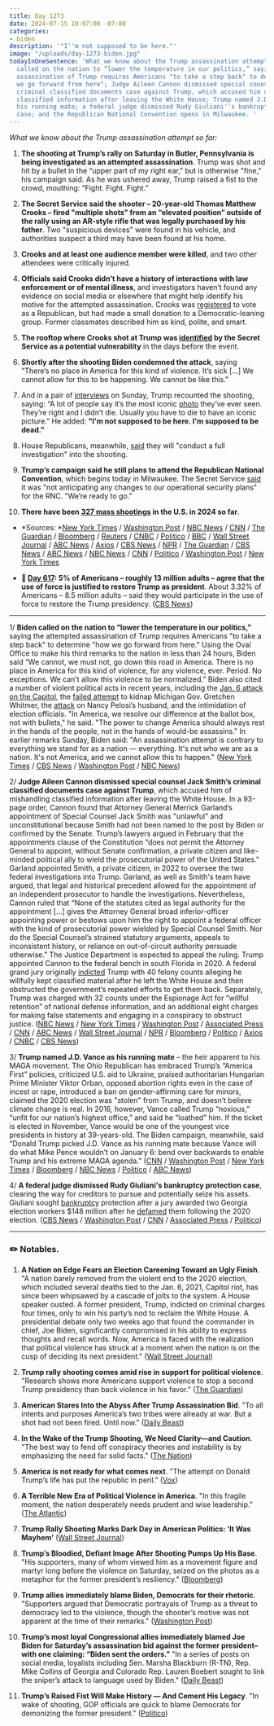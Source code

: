 ```yaml
---
title: Day 1273
date: 2024-07-15 10:07:00 -07:00
categories:
- biden
description: '"I''m not supposed to be here."'
image: "/uploads/day-1273-biden.jpg"
todayInOneSentence: 'What we know about the Trump assassination attempt so far; Biden
  called on the nation to “lower the temperature in our politics,” saying the attempted
  assassination of Trump requires Americans "to take a step back" to determine "how
  we go forward from here"; Judge Aileen Cannon dismissed special counsel Jack Smith’s
  criminal classified documents case against Trump, which accused him of mishandling
  classified information after leaving the White House; Trump named J.D. Vance as
  his running mate; a federal judge dismissed Rudy Giuliani''s bankruptcy protection
  case; and the Republican National Convention opens in Milwaukee. '
---
```


*What we know about the Trump assassination attempt so far:*

 1. **The shooting at Trump’s rally on Saturday in Butler, Pennsylvania is being investigated as an attempted assassination**. Trump was shot and hit by a bullet in the “upper part of my right ear," but is otherwise "fine," his campaign said. As he was ushered away, Trump raised a fist to the crowd, mouthing: “Fight. Fight. Fight.”

 2. **The Secret Service said the shooter – 20-year-old Thomas Matthew Crooks – fired "multiple shots" from an “elevated position” outside of the rally using an AR-style rifle that was legally purchased by his father**. Two "suspicious devices" were found in his vehicle, and authorities suspect a third may have been found at his home.

 3. **Crooks and at least one audience member were killed**, and two other attendees were critically injured.

 4. **Officials said Crooks didn’t have a history of interactions with law enforcement or of mental illness**, and investigators haven’t found any evidence on social media or elsewhere that might help identify his motive for the attempted assassination. Crooks was [registered](https://www.cnn.com/2024/07/14/us/trump-rally-gunman-thomas-crooks-invs/index.html)  to vote as a Republican, but had made a small donation to a Democratic-leaning group. Former classmates described him as kind, polite, and smart.

 5. **The rooftop where Crooks shot at Trump was [identified](https://www.nbcnews.com/politics/donald-trump/trump-rally-shooting-secret-service-identified-rooftop-security-flaw-rcna161783) by the Secret Service as a potential vulnerability** in the days before the event.

 6. **Shortly after the shooting Biden condemned the attack**, saying “There’s no place in America for this kind of violence. It’s sick \[...\] We cannot allow for this to be happening. We cannot be like this."

 7. And in a pair of [interviews](https://www.nytimes.com/2024/07/15/us/politics/trump-shot-interviews.html) on Sunday, Trump recounted the shooting, saying: “A lot of people say it’s the most iconic [photo](https://apnews.com/article/trump-photo-flag-iconic-bullet-f668b7dcc7b365a319a5daaac582775d) they’ve ever seen. They’re right and I didn’t die. Usually you have to die to have an iconic picture.” He added: **"I'm not supposed to be here. I'm supposed to be dead."**

 8. House Republicans, meanwhile, [said](https://www.axios.com/2024/07/14/trump-rally-shooting-oversight-comer-secret-service) they will "conduct a full investigation" into the shooting.

 9. **Trump’s campaign said he still plans to attend the Republican National Convention**, which begins today in Milwaukee. The Secret Service [said](https://www.wsj.com/livecoverage/trump-rally-incident/card/secret-service-says-rnc-security-at-highest-level-so-no-plans-to-change-7Gngm6AuFNp75aIIDMf9) it was "not anticipating any changes to our operational security plans" for the RNC. "We’re ready to go."

10. **There have been [327 mass shootings](https://en.wikipedia.org/wiki/List_of_mass_shootings_in_the_United_States_in_2024#List) in the U.S. in 2024 so far**.

* *Sources: *[New York Times](https://www.nytimes.com/live/2024/07/13/us/biden-trump-election) / [Washington Post](https://www.washingtonpost.com/politics/2024/07/13/2024-election-campaign-updates-biden-trump-rally/) / [NBC News](https://www.nbcnews.com/politics/donald-trump/secret-service-rushes-trump-stage-shots-fired-pennsylvania-rally-rcna161735) / [CNN](https://www.cnn.com/politics/live-news/election-biden-trump-07-13-24/index.html) / [The Guardian](https://www.theguardian.com/us-news/article/2024/jul/13/trump-rally-gun-shots-pennsylvania) / [Bloomberg](https://www.bloomberg.com/news/live-blog/2024-07-13/trump-rushed-off-stage-at-rally?srnd=homepage-americas&sref=MIBMEEoj) / [Reuters](https://www.reuters.com/world/us/sounds-multiple-shots-heard-trump-rally-pennsylvania-video-2024-07-13/) / [CNBC](https://www.cnbc.com/2024/07/13/donald-trump-shot-live-updates.html) / [Politico](https://www.politico.com/news/2024/07/13/trump-rushed-off-stage-at-pennsylvania-rally-after-possible-gunfire-00167977) / [BBC](https://www.bbc.com/news/live/cljy6yz1j6gt) / [Wall Street Journal](https://www.wsj.com/livecoverage/trump-rally-incident) / [ABC News](https://abcnews.go.com/Politics/live-updates/donald-trump-rally-shooting-assassination-attempt/?id=111916828) / [Axios](https://www.axios.com/2024/07/13/trump-rally-secret-service-rally-gun-shots) / [CBS News](https://www.cbsnews.com/news/trump-rally-shooter-death-attendee-butler-county-da/) / [NPR](https://www.npr.org/live-updates/trump-pennsylvania-rally-gunshots) / [The Guardian](https://www.theguardian.com/us-news/article/2024/jul/13/biden-trump-rally-shooting-reaction) / [CBS News](https://www.cbsnews.com/news/donald-trump-rally-shooting-joe-biden-statement/) / [ABC News](https://abcnews.go.com/Politics/biden-briefed-trump-rally-incident-lawmakers-condemning-violence/story?id=111914358) / [NBC News](https://www.nbcnews.com/politics/2024-election/biden-political-leaders-condemn-violence-trump-shooting-rally-rcna161740) / [CNN](https://www.cnn.com/2024/07/13/politics/joe-biden-reaction-trump-shooting/index.html) / [Politico](https://www.politico.com/news/2024/07/13/biden-theres-no-place-for-this-kind-of-violence-in-america-00167984) / [Washington Post](https://www.washingtonpost.com/politics/2024/07/13/trump-rally-shooting-reactions/) / [New York Times](https://www.nytimes.com/2024/07/13/us/politics/trump-rally-shooting-reactions.html)

* **📌 [Day 617](https://whatthefuckjusthappenedtoday.com/2022/09/28/day-617/#poll-5-of-americans-%E2%80%93-roughly-13-mil): 5% of Americans – roughly 13 million adults – agree that the use of force is justified to restore Trump as president**. About 3.32% of Americans – 8.5 million adults – said they would participate in the use of force to restore the Trump presidency. ([CBS News](https://www.cbsnews.com/news/force-justified-return-trump-to-white-house/))

---

1/ **Biden called on the nation to “lower the temperature in our politics,”** saying the attempted assassination of Trump requires Americans "to take a step back" to determine "how we go forward from here." Using the Oval Office to make his third remarks to the nation in less than 24 hours, Biden said “We cannot, we must not, go down this road in America. There is no place in America for this kind of violence, for any violence, ever. Period. No exceptions. We can’t allow this violence to be normalized.” Biden also cited a number of violent political acts in recent years, including the [Jan. 6 attack on the Capitol](https://whatthefuckjusthappenedtoday.com/2021/01/06/day-1448/), the [failed attempt](https://whatthefuckjusthappenedtoday.com/2020/10/08/day-1358/) to kidnap Michigan Gov. Gretchen Whitmer, the [attack](https://whatthefuckjusthappenedtoday.com/2022/10/31/day-650/#1-federal-prosecutors-charged-the-ma) on Nancy Pelosi’s husband, and the intimidation of election officials. "In America, we resolve our difference at the ballot box, not with bullets," he said. "The power to change America should always rest in the hands of the people, not in the hands of would-be assassins." In earlier remarks Sunday, Biden said: "An assassination attempt is contrary to everything we stand for as a nation — everything. It's not who we are as a nation. It's not America, and we cannot allow this to happen." ([New York Times](https://www.nytimes.com/2024/07/14/us/politics/biden-trump-unity.html) / [CBS News](https://www.cbsnews.com/news/biden-oval-office-address-trump-shot/) / [Washington Post](https://www.washingtonpost.com/politics/2024/07/14/biden-response-trump-shooting/) / [NBC News](https://www.nbcnews.com/politics/joe-biden/biden-oval-office-address-sunday-evening-trump-shooting-rcna161790))

2/ **Judge Aileen Cannon dismissed special counsel Jack Smith’s criminal classified documents case against Trump**, which accused him of mishandling classified information after leaving the White House. In a 93-page order, Cannon found that Attorney General Merrick Garland’s appointment of Special Counsel Jack Smith was "unlawful" and unconstitutional because Smith had not been named to the post by Biden or confirmed by the Senate. Trump’s lawyers argued in February that the appointments clause of the Constitution “does not permit the Attorney General to appoint, without Senate confirmation, a private citizen and like-minded political ally to wield the prosecutorial power of the United States." Garland appointed Smith, a private citizen, in 2022 to oversee the two federal investigations into Trump. Garland, as well as Smith's team have argued, that legal and historical precedent allowed for the appointment of an independent prosecutor to handle the investigations. Nevertheless, Cannon ruled that “None of the statutes cited as legal authority for the appointment \[...\] gives the Attorney General broad inferior-officer appointing power or bestows upon him the right to appoint a federal officer with the kind of prosecutorial power wielded by Special Counsel Smith. Nor do the Special Counsel’s strained statutory arguments, appeals to inconsistent history, or reliance on out-of-circuit authority persuade otherwise.” The Justice Department is expected to appeal the ruling. Trump appointed Cannon to the federal bench in south Florida in 2020. A federal grand jury originally [indicted](https://whatthefuckjusthappenedtoday.com/2023/06/09/day-871/#1-the-justice-department-charged-tru) Trump with 40 felony counts alleging he willfully kept classified material after he left the White House and then obstructed the government’s repeated efforts to get them back. Separately, Trump was charged with 32 counts under the Espionage Act for “willful retention” of national defense information, and an additional eight charges for making false statements and engaging in a conspiracy to obstruct justice. ([NBC News](https://www.nbcnews.com/politics/donald-trump/florida-judge-dismisses-trump-classified-documents-case-rcna161878) / [New York Times](https://www.nytimes.com/live/2024/07/15/us/trump-documents-case-dismissed) / [Washington Post](https://www.washingtonpost.com/national-security/2024/07/15/trump-classified-trial-dismisssed-cannon/) / [Associated Press](https://apnews.com/article/trump-classified-documents-smith-c66d5ffb7ba86c1b991f95e89bdeba0c) / [CNN](https://www.cnn.com/2024/07/15/politics/classified-documents-case-trump-dismissed-aileen-cannon) / [ABC News](https://abcnews.go.com/Politics/judge-dismisses-donald-trumps-classified-documents-case/story?id=111951588) / [Wall Street Journal](https://www.wsj.com/us-news/law/federal-judge-dismisses-classified-documents-prosecution-against-trump-db0cde1b) / [NPR](https://www.npr.org/2024/07/15/g-s1-10379/trump-documents-case-dismissed) / [Bloomberg](https://www.bloomberg.com/news/articles/2024-07-15/trump-classified-documents-case-dismissed-by-florida-judge?srnd=homepage-americas&sref=MIBMEEoj) / [Politico](https://www.politico.com/news/2024/07/15/judge-dismisses-trumps-mar-a-lago-classified-docs-criminal-case-00168231) / [Axios](https://www.axios.com/2024/07/15/trump-classified-documents-case-dismissed-cannon) / [CNBC](https://www.cnbc.com/2024/07/15/trump-classified-documents-case-dismissed-by-judge-over-special-counsel-appointment.html) / [CBS News](https://www.cbsnews.com/news/trump-documents-case-dismissed-by-federal-judge/))

3/ **Trump named J.D. Vance as his running mate** – the heir apparent to his MAGA movement. The Ohio Republican has embraced Trump’s “America First” policies, criticized U.S. aid to Ukraine, praised authoritarian Hungarian Prime Minister Viktor Orban, opposed abortion rights even in the case of incest or rape, introduced a ban on gender-affirming care for minors, claimed the 2020 election was "stolen" from Trump, and doesn’t believe climate change is real. In 2016, however, Vance called Trump “noxious,” “unfit for our nation’s highest office,” and said he “loathed” him. If the ticket is elected in November, Vance would be one of the youngest vice presidents in history at 39-years-old. The Biden campaign, meanwhile, said “Donald Trump picked J.D. Vance as his running mate because Vance will do what Mike Pence wouldn’t on January 6: bend over backwards to enable Trump and his extreme MAGA agenda.” ([CNN](https://www.cnn.com/politics/live-news/rnc-republican-national-convention-07-15-24/index.html) / [Washington Post](https://www.washingtonpost.com/politics/2024/07/15/jd-vance-trump-vice-president-announcement/) / [New York Times](https://www.nytimes.com/live/2024/07/15/us/trump-rnc-news-biden) / [Bloomberg](https://www.bloomberg.com/news/articles/2024-07-15/marco-rubio-will-not-be-trump-s-running-mate?sref=MIBMEEoj) / [NBC News](https://www.nbcnews.com/politics/2024-election/biden-campaign-label-jd-vance-trump-vp-extreme-abortion-election-rcna158844) / [Politico](https://www.politico.com/news/2024/07/15/backstory-on-how-trump-picked-vance-00168331) / [ABC News](https://abcnews.go.com/Politics/live-updates/republican-national-convention-2024-day-1/?id=111935976))

4/ **A federal judge dismissed Rudy Giuliani's bankruptcy protection case**, clearing the way for creditors to pursue and potentially seize his assets. Giuliani sought [bankruptcy](https://whatthefuckjusthappenedtoday.com/2023/12/27/day-1072/#5-rudy-giuliani-filed-for-chapter-11) protection after a jury awarded two Georgia election workers $148 million after he [defamed](https://whatthefuckjusthappenedtoday.com/2023/12/18/day-1063/#5-a-jury-ordered-rudy-giuliani-to-pa) them following the 2020 election. ([CBS News](https://www.cbsnews.com/news/rudy-giuliani-bankruptcy-case-dismissed-creditors/) / [Washington Post](https://www.washingtonpost.com/politics/2024/07/12/rudy-giuliani-bankruptcy/) / [CNN](https://www.cnn.com/2024/07/12/politics/judge-dismisses-giuliani-bankruptcy-case/index.html) / [Associated Press](https://apnews.com/article/giuliani-bankruptcy-freeman-moss-2020-election-3cf8d70d1dc2608705c9f938bbb8941d) / [Politico](https://www.politico.com/news/2024/07/12/rudy-giuliani-bankruptcy-case-dismissed-00167885))

---

### ✏️ Notables.

 1. **A Nation on Edge Fears an Election Careening Toward an Ugly Finish**. "A nation barely removed from the violent end to the 2020 election, which included several deaths tied to the Jan. 6, 2021, Capitol riot, has since been whipsawed by a cascade of jolts to the system. A House speaker ousted. A former president, Trump, indicted on criminal charges four times, only to win his party’s nod to reclaim the White House. A presidential debate only two weeks ago that found the commander in chief, Joe Biden, significantly compromised in his ability to express thoughts and recall words. Now, America is faced with the realization that political violence has struck at a moment when the nation is on the cusp of deciding its next president." ([Wall Street Journal](https://www.wsj.com/politics/elections/a-nation-on-edge-fears-an-election-careening-toward-an-ugly-finish-84935842?mod=article_inline))

 2. **Trump rally shooting comes amid rise in support for political violence**. "Research shows more Americans support violence to stop a second Trump presidency than back violence in his favor." ([The Guardian](https://www.theguardian.com/us-news/article/2024/jul/13/trump-rally-shooting-political-violence))

 3. **American Stares Into the Abyss After Trump Assassination Bid**.  "To all intents and purposes America’s two tribes were already at war. But a shot had not been fired. Until now." ([Daily Beast](https://www.thedailybeast.com/american-stares-into-the-abyss-after-donald-trump-assassination-bid?ref=home?ref=home))

 4. **In the Wake of the Trump Shooting, We Need Clarity—and Caution**. "The best way to fend off conspiracy theories and instability is by emphasizing the need for solid facts." ([The Nation](https://www.thenation.com/article/politics/trump-shooting-facts-disinformation/))

 5. **America is not ready for what comes next**. "The attempt on Donald Trump’s life has put the republic in peril." ([Vox](https://www.vox.com/politics/360428/trump-assassination-attempt-pennsylvania-shooting-politics))

 6. **A Terrible New Era of Political Violence in America**. "In this fragile moment, the nation desperately needs prudent and wise leadership." ([The Atlantic](https://www.theatlantic.com/politics/archive/2024/07/trump-rally-pennsylvania-political-violence/679000/))

 7. **Trump Rally Shooting Marks Dark Day in American Politics: ‘It Was Mayhem’** ([Wall Street Journal](https://www.wsj.com/politics/elections/trump-taken-off-stage-after-apparent-shots-fired-at-rally-9d6680da))

 8. **Trump’s Bloodied, Defiant Image After Shooting Pumps Up His Base**. "His supporters, many of whom viewed him as a movement figure and martyr long before the violence on Saturday, seized on the photos as a metaphor for the former president’s resiliency." ([Bloomberg](https://www.bloomberg.com/news/articles/2024-07-14/trump-shooting-ex-president-s-bloodied-defiant-image-pumps-up-gop-base?srnd=homepage-americas&sref=MIBMEEoj))

 9. **Trump allies immediately blame Biden, Democrats for their rhetoric**. "Supporters argued that Democratic portrayals of Trump as a threat to democracy led to the violence, though the shooter’s motive was not apparent at the time of their remarks." ([Washington Post](https://www.washingtonpost.com/politics/2024/07/13/trump-shooting-blame-biden-democrats/))

10. **Trump’s most loyal Congressional allies immediately blamed Joe Biden for Saturday’s assassination bid against the former president–with one claiming: “Biden sent the orders.”** "In a series of posts on social media, loyalists including Sen. Marsha Blackburn (R-TN), Rep. Mike Collins of Georgia and Colorado Rep. Lauren Boebert sought to link the sniper’s attack to language used by Biden." ([Daily Beast](https://www.thedailybeast.com/maga-immediately-blames-joe-biden-for-donald-trump-assassination-attempt?ref=home?ref=home))

11. **Trump’s Raised Fist Will Make History — And Cement His Legacy**. "In wake of shooting, GOP officials are quick to blame Democrats for demonizing the former president." ([Politico](https://www.politico.com/news/magazine/2024/07/14/trump-shooting-fist-legacy-00168022))

